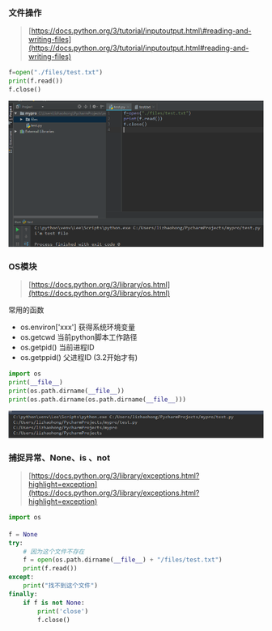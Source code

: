 ### 文件操作

> [https://docs.python.org/3/tutorial/inputoutput.html\#reading-and-writing-files](https://docs.python.org/3/tutorial/inputoutput.html#reading-and-writing-files)

```py
f=open("./files/test.txt")
print(f.read())
f.close()
```

![](/assets/23242import.png)

### OS模块

> [https://docs.python.org/3/library/os.html](https://docs.python.org/3/library/os.html)

常用的函数

* os.environ\['xxx'\]   获得系统环境变量
* os.getcwd 当前python脚本工作路径
* os.getpid\(\) 当前进程ID
* os.getppid\(\)  父进程ID \(3.2开始才有\)

```py
import os
print(__file__)
print(os.path.dirname(__file__))
print(os.path.dirname(os.path.dirname(__file__)))
```

![](/assets/12435345345345import.png)

### 捕捉异常、None、is 、not

> [https://docs.python.org/3/library/exceptions.html?highlight=exception](https://docs.python.org/3/library/exceptions.html?highlight=exception)

```py
import os

f = None
try:
    # 因为这个文件不存在
    f = open(os.path.dirname(__file__) + "/files/test.txt")
    print(f.read())
except:
    print("找不到这个文件")
finally:
    if f is not None:
        print('close')
        f.close()
```



